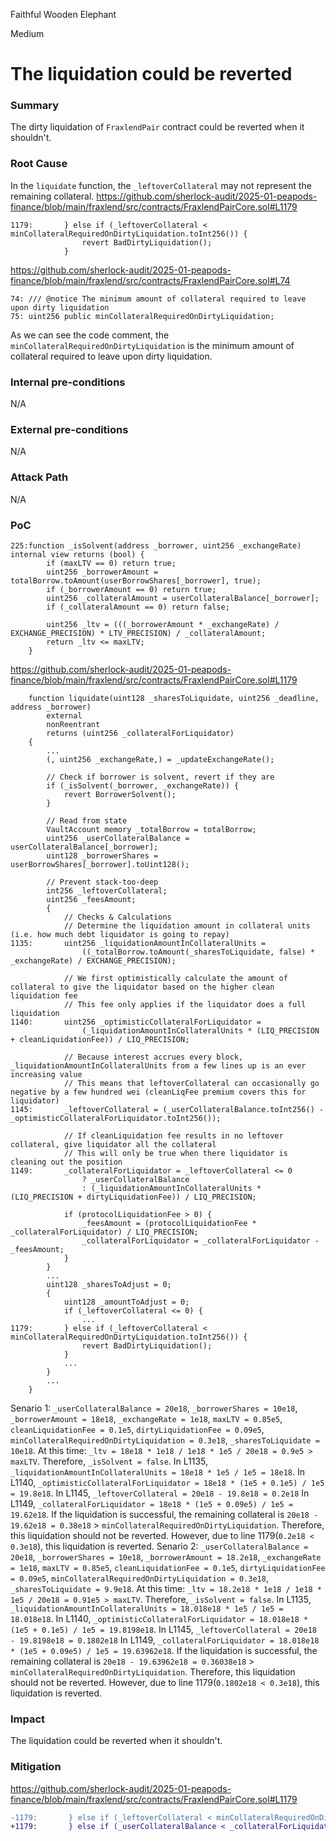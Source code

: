 Faithful Wooden Elephant

Medium

# The liquidation could be reverted


### Summary
The dirty liquidation of `FraxlendPair` contract could be reverted when it shouldn't.

### Root Cause
In the `liquidate` function, the `_leftoverCollateral` may not represent the remaining collateral.
https://github.com/sherlock-audit/2025-01-peapods-finance/blob/main/fraxlend/src/contracts/FraxlendPairCore.sol#L1179
```solidity
1179:       } else if (_leftoverCollateral < minCollateralRequiredOnDirtyLiquidation.toInt256()) {
                revert BadDirtyLiquidation();
            }
```
https://github.com/sherlock-audit/2025-01-peapods-finance/blob/main/fraxlend/src/contracts/FraxlendPairCore.sol#L74
```solidity
74: /// @notice The minimum amount of collateral required to leave upon dirty liquidation
75: uint256 public minCollateralRequiredOnDirtyLiquidation;
```
As we can see the code comment, the `minCollateralRequiredOnDirtyLiquidation` is the minimum amount of collateral required to leave upon dirty liquidation.

### Internal pre-conditions
N/A

### External pre-conditions
N/A

### Attack Path
N/A

### PoC
```solidity
225:function _isSolvent(address _borrower, uint256 _exchangeRate) internal view returns (bool) {
        if (maxLTV == 0) return true;
        uint256 _borrowerAmount = totalBorrow.toAmount(userBorrowShares[_borrower], true);
        if (_borrowerAmount == 0) return true;
        uint256 _collateralAmount = userCollateralBalance[_borrower];
        if (_collateralAmount == 0) return false;

        uint256 _ltv = (((_borrowerAmount * _exchangeRate) / EXCHANGE_PRECISION) * LTV_PRECISION) / _collateralAmount;
        return _ltv <= maxLTV;
    }
```

https://github.com/sherlock-audit/2025-01-peapods-finance/blob/main/fraxlend/src/contracts/FraxlendPairCore.sol#L1179
```solidity
    function liquidate(uint128 _sharesToLiquidate, uint256 _deadline, address _borrower)
        external
        nonReentrant
        returns (uint256 _collateralForLiquidator)
    {
        ...
        (, uint256 _exchangeRate,) = _updateExchangeRate();

        // Check if borrower is solvent, revert if they are
        if (_isSolvent(_borrower, _exchangeRate)) {
            revert BorrowerSolvent();
        }

        // Read from state
        VaultAccount memory _totalBorrow = totalBorrow;
        uint256 _userCollateralBalance = userCollateralBalance[_borrower];
        uint128 _borrowerShares = userBorrowShares[_borrower].toUint128();

        // Prevent stack-too-deep
        int256 _leftoverCollateral;
        uint256 _feesAmount;
        {
            // Checks & Calculations
            // Determine the liquidation amount in collateral units (i.e. how much debt liquidator is going to repay)
1135:       uint256 _liquidationAmountInCollateralUnits =
                ((_totalBorrow.toAmount(_sharesToLiquidate, false) * _exchangeRate) / EXCHANGE_PRECISION);

            // We first optimistically calculate the amount of collateral to give the liquidator based on the higher clean liquidation fee
            // This fee only applies if the liquidator does a full liquidation
1140:       uint256 _optimisticCollateralForLiquidator =
                (_liquidationAmountInCollateralUnits * (LIQ_PRECISION + cleanLiquidationFee)) / LIQ_PRECISION;

            // Because interest accrues every block, _liquidationAmountInCollateralUnits from a few lines up is an ever increasing value
            // This means that leftoverCollateral can occasionally go negative by a few hundred wei (cleanLiqFee premium covers this for liquidator)
1145:       _leftoverCollateral = (_userCollateralBalance.toInt256() - _optimisticCollateralForLiquidator.toInt256());

            // If cleanLiquidation fee results in no leftover collateral, give liquidator all the collateral
            // This will only be true when there liquidator is cleaning out the position
1149:       _collateralForLiquidator = _leftoverCollateral <= 0
                ? _userCollateralBalance
                : (_liquidationAmountInCollateralUnits * (LIQ_PRECISION + dirtyLiquidationFee)) / LIQ_PRECISION;

            if (protocolLiquidationFee > 0) {
                _feesAmount = (protocolLiquidationFee * _collateralForLiquidator) / LIQ_PRECISION;
                _collateralForLiquidator = _collateralForLiquidator - _feesAmount;
            }
        }
        ...
        uint128 _sharesToAdjust = 0;
        {
            uint128 _amountToAdjust = 0;
            if (_leftoverCollateral <= 0) {
                ...
1179:       } else if (_leftoverCollateral < minCollateralRequiredOnDirtyLiquidation.toInt256()) {
                revert BadDirtyLiquidation();
            }
            ...
        }
        ...
    }
```
Senario 1:
    `_userCollateralBalance = 20e18`, `_borrowerShares = 10e18`, `_borrowerAmount = 18e18`, `_exchangeRate = 1e18`, 
    `maxLTV = 0.85e5`, `cleanLiquidationFee = 0.1e5`, `dirtyLiquidationFee = 0.09e5`, 
    `minCollateralRequiredOnDirtyLiquidation = 0.3e18`, `_sharesToLiquidate = 10e18`.
    At this time:
    `_ltv = 18e18 * 1e18 / 1e18 * 1e5 / 20e18 = 0.9e5 > maxLTV`. Therefore, `_isSolvent = false`.
    In L1135, `_liquidationAmountInCollateralUnits = 18e18 * 1e5 / 1e5 = 18e18`.
    In L1140, `_optimisticCollateralForLiquidator = 18e18 * (1e5 + 0.1e5) / 1e5 = 19.8e18`.
    In L1145, `_leftoverCollateral = 20e18 - 19.8e18 = 0.2e18`
    In L1149, `_collateralForLiquidator = 18e18 * (1e5 + 0.09e5) / 1e5 = 19.62e18`.
    If the liquidation is successful, the remaining collateral is `20e18 - 19.62e18 = 0.38e18` > `minCollateralRequiredOnDirtyLiquidation`.
    Therefore, this liquidation should not be reverted.
    However, due to line 1179(`0.2e18 < 0.3e18`), this liquidation is reverted.
Senario 2:
    `_userCollateralBalance = 20e18`, `_borrowerShares = 10e18`, `_borrowerAmount = 18.2e18`, `_exchangeRate = 1e18`, 
    `maxLTV = 0.85e5`, `cleanLiquidationFee = 0.1e5`, `dirtyLiquidationFee = 0.09e5`, 
    `minCollateralRequiredOnDirtyLiquidation = 0.3e18`, `_sharesToLiquidate = 9.9e18`.
    At this time:
    `_ltv = 18.2e18 * 1e18 / 1e18 * 1e5 / 20e18 = 0.91e5 > maxLTV`. Therefore, `_isSolvent = false`.
    In L1135, `_liquidationAmountInCollateralUnits = 18.018e18 * 1e5 / 1e5 = 18.018e18`.
    In L1140, `_optimisticCollateralForLiquidator = 18.018e18 * (1e5 + 0.1e5) / 1e5 = 19.8198e18`.
    In L1145, `_leftoverCollateral = 20e18 - 19.8198e18 = 0.1802e18`
    In L1149, `_collateralForLiquidator = 18.018e18 * (1e5 + 0.09e5) / 1e5 = 19.63962e18`.
    If the liquidation is successful, the remaining collateral is `20e18 - 19.63962e18 = 0.36038e18` > `minCollateralRequiredOnDirtyLiquidation`.
    Therefore, this liquidation should not be reverted.
    However, due to line 1179(`0.1802e18 < 0.3e18`), this liquidation is reverted.

### Impact
The liquidation could be reverted when it shouldn't.

### Mitigation
https://github.com/sherlock-audit/2025-01-peapods-finance/blob/main/fraxlend/src/contracts/FraxlendPairCore.sol#L1179
```diff
-1179:       } else if (_leftoverCollateral < minCollateralRequiredOnDirtyLiquidation.toInt256()) {
+1179:       } else if (_userCollateralBalance < _collateralForLiquidator + _feesAmount + minCollateralRequiredOnDirtyLiquidation) {
```